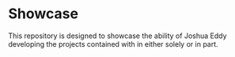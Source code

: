 # Showcase
This repository is designed to showcase the ability of Joshua Eddy developing the projects contained with in either solely or in part.
